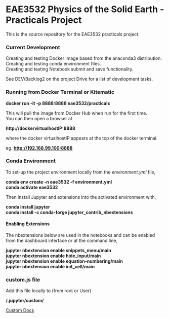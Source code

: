 # EAE3532 Physics of the Solid Earth - Practicals Project

This is the source repository for the EAE3532 practicals project.

### Current Development

Creating and testing Docker image based from the anaconda3 distribution.  
Creating and testing conda environment files.  
Creating and testing Notebook submit and save functionality.  
  
See DEV/Backlog2 on the project Drive for a list of development tasks.


### Running from Docker Terminal or Kitematic

__docker run -it -p 8888:8888 eae3532/practicals__  
  
This will pull the image from Docker Hub when run for the first time.  
You can then open a browser at  
  
__http://dockervirtualhostIP:8888__
  
where the docker virtualhostIP appears at the top of the docker terminal.  
  
eg. __http://192.168.99.100:8888__  

### Conda Environment  
  
To set-up the project environment locally from the _environment.yml_ file,  
  
__conda env create -n eae3532 -f environment.yml__  
__conda activate eae3532__  

Then install Jupyter and extensions into the activated environment with,  

__conda install jupyter__  
__conda install -c conda-forge jupyter_contrib_nbextensions__  


#### Enabling Extensions

The nbextensions below are used in the notebooks and can be enabled from the dashboard interface or at the command line,  
  
__jupyter nbextension enable snippets_menu/main__  
__jupyter nbextension enable hide_input/main__  
__jupyter nbextension enable equation-numbering/main__      
__jupyter nbextension enable init_cell/main__  

### custom.js file

Add this file locally to (from root or User)    

__/.jupyter/custom/__ 

<a href="http://jupyter-notebook.readthedocs.io/en/stable/examples/Notebook/JavaScript%20Notebook%20Extensions.html">Custom Docs</a>  
